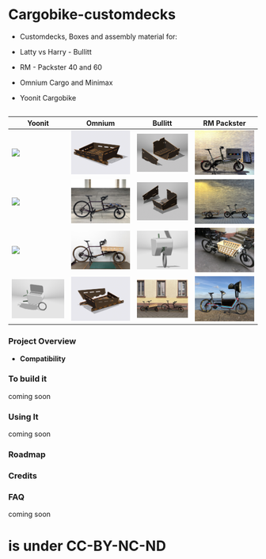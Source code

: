 



# Cargobike-customdecks

- Customdecks, Boxes and assembly material for:
 - Latty vs Harry - Bullitt
  - RM - Packster 40 and 60
   - Omnium Cargo and Minimax

- Yoonit Cargobike
##
| Yoonit  | Omnium|Bullitt|RM Packster|
|----------|----------|----------|----------|
| <img src="https://github.com/kallibaba/Cargobike-customdecks/blob/main/Yoonit%20Bike/IMG_0534.PNG" width="400"> | <img src="https://github.com/kallibaba/Cargobike-customdecks/blob/main/Omnium%20Cargo%20und%20Minimax/IMG_0548.PNG" width="400"> | <img src="https://github.com/kallibaba/Cargobike-customdecks/blob/main/Bullitt/IMG_0539.PNG" width="400"> | <img src="https://github.com/kallibaba/Cargobike-customdecks/blob/main/Yoonit Bike/IMG_9714.jpg" width="400">
| <img src="https://github.com/kallibaba/Cargobike-customdecks/blob/main/Yoonit%20Bike/IMG_0535.PNG" width="400"> | <img src="https://github.com/kallibaba/Cargobike-customdecks/blob/main/Omnium%20Cargo%20und%20Minimax/IMG_0300.JPG" width="400"> | <img src="https://github.com/kallibaba/Cargobike-customdecks/blob/main/Bullitt/IMG_0540.PNG" width="400"> | <img src="https://github.com/kallibaba/Cargobike-customdecks/blob/main/Yoonit Bike/IMG_9652.jpg" width="400">
| <img src="https://github.com/kallibaba/Cargobike-customdecks/blob/main/Yoonit%20Bike/IMG_0530.PNG" width="400"> | <img src="https://github.com/kallibaba/Cargobike-customdecks/blob/main/Omnium%20Cargo%20und%20Minimax/9Y3A6960.jpg" width="400"> | <img src="https://github.com/kallibaba/Cargobike-customdecks/blob/main/Yoonit%20Bike/IMG_0543.PNG" width="400"> | <img src="https://github.com/kallibaba/Cargobike-customdecks/blob/main/Packster 60/IMG_2397 2.JPG" width="400">
| <img src="https://github.com/kallibaba/Cargobike-customdecks/blob/main/Yoonit%20Bike/IMG_0541.PNG" width="400"> | <img src="https://github.com/kallibaba/Cargobike-customdecks/blob/main/Omnium%20Cargo%20und%20Minimax/IMG_0546.PNG" width="400"> | <img src="https://github.com/kallibaba/Cargobike-customdecks/blob/main/Yoonit Bike/IMG_9559.jpg" width="400"> | <img src="https://github.com/kallibaba/Cargobike-customdecks/blob/main/Packster 40/IMG_3399.JPG" width="400">


### Project Overview


- **Compatibility** 


### To build it

coming soon


### Using It

coming soon


### Roadmap


### Credits


### FAQ

coming soon

# is under CC-BY-NC-ND
